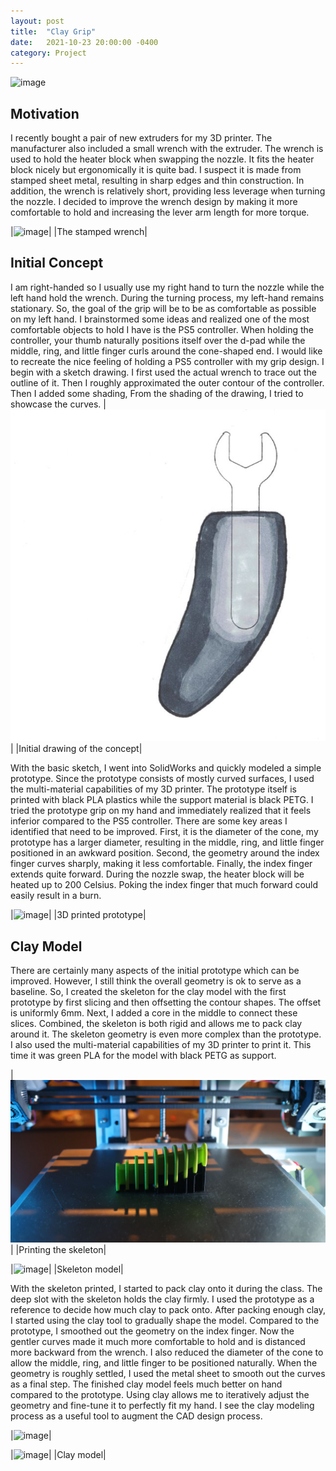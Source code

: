 ```yaml
---
layout: post
title:  "Clay Grip"
date:   2021-10-23 20:00:00 -0400
category: Project
---
```

![image](/projects/20211023_Clay/pics/together.JPG "title")


## Motivation

I recently bought a pair of new extruders for my 3D printer. The manufacturer also included a small wrench with the extruder. The wrench is used to hold the heater block when swapping the nozzle. It fits the heater block nicely but ergonomically it is quite bad. I suspect it is made from stamped sheet metal, resulting in sharp edges and thin construction. In addition, the wrench is relatively short, providing less leverage when turning the nozzle. I decided to improve the wrench design by making it more comfortable to hold and increasing the lever arm length for more torque. 

|![image](/projects/20211023_Clay/pics/wrench1.JPG "title")|
|The stamped wrench|

## Initial Concept
I am right-handed so I usually use my right hand to turn the nozzle while the left hand hold the wrench. During the turning process, my left-hand remains stationary. So, the goal of the grip will be to be as comfortable as possible on my left hand. 
I brainstormed some ideas and realized one of the most comfortable objects to hold I have is the PS5 controller. When holding the controller, your thumb naturally positions itself over the d-pad while the middle, ring, and little finger curls around the cone-shaped end. I would like to recreate the nice feeling of holding a PS5 controller with my grip design. 
I begin with a sketch drawing. I first used the actual wrench to trace out the outline of it. Then I roughly approximated the outer contour of the controller. Then I added some shading, From the shading of the drawing, I tried to showcase the curves. 
|![image](/projects/20211023_Clay/pics/sketch.JPG "title")|
|Initial drawing of the concept|

With the basic sketch, I went into SolidWorks and quickly modeled a simple prototype. Since the prototype consists of mostly curved surfaces, I used the multi-material capabilities of my 3D printer. The prototype itself is printed with black PLA plastics while the support material is black PETG. I tried the prototype grip on my hand and immediately realized that it feels inferior compared to the PS5 controller. There are some key areas I identified that need to be improved. First, it is the diameter of the cone, my prototype has a larger diameter, resulting in the middle, ring, and little finger positioned in an awkward position. Second, the geometry around the index finger curves sharply, making it less comfortable. Finally, the index finger extends quite forward. During the nozzle swap, the heater block will be heated up to 200 Celsius. Poking the index finger that much forward could easily result in a burn. 
 
|![image](/projects/20211023_Clay/pics/proto1.JPG "title")|
|3D printed prototype|

## Clay Model

There are certainly many aspects of the initial prototype which can be improved. However, I still think the overall geometry is ok to serve as a baseline. So, I created the skeleton for the clay model with the first prototype by first slicing and then offsetting the contour shapes. The offset is uniformly 6mm. Next, I added a core in the middle to connect these slices. Combined, the skeleton is both rigid and allows me to pack clay around it. The skeleton geometry is even more complex than the prototype. I also used the multi-material capabilities of my 3D printer to print it. This time it was green PLA for the model with black PETG as support. 

|![image](/projects/20211023_Clay/pics/skeleton_print.jpg "title")|
|Printing the skeleton|

|![image](/projects/20211023_Clay/pics/skeleton.JPG "title")|
|Skeleton model|

With the skeleton printed, I started to pack clay onto it during the class. The deep slot with the skeleton holds the clay firmly. I used the prototype as a reference to decide how much clay to pack onto. After packing enough clay, I started using the clay tool to gradually shape the model. Compared to the prototype, I smoothed out the geometry on the index finger. Now the gentler curves made it much more comfortable to hold and is distanced more backward from the wrench. I also reduced the diameter of the cone to allow the middle, ring, and little finger to be positioned naturally. When the geometry is roughly settled, I used the metal sheet to smooth out the curves as a final step. 
The finished clay model feels much better on hand compared to the prototype. Using clay allows me to iteratively adjust the geometry and fine-tune it to perfectly fit my hand. I see the clay modeling process as a useful tool to augment the CAD design process. 

|![image](/projects/20211023_Clay/pics/clay1.JPG "title")|

|![image](/projects/20211023_Clay/pics/clay2.JPG "title")|
|Clay model|